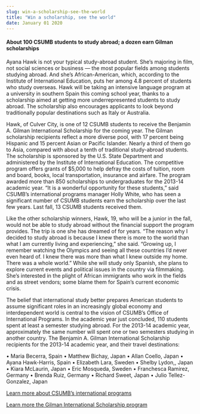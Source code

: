```yaml
---
slug: win-a-scholarship-see-the-world
title: "Win a scholarship, see the world"
date: January 01 2020
---
```


  
<h4>
  About 100 CSUMB students to study abroad; a dozen earn Gilman scholarships
</h4>
<p>
  Ayana Hawk is not your typical study-abroad student. She’s majoring in film,
  not social sciences or business — the most popular fields among students
  studying abroad. And she’s African-American, which, according to the Institute
  of International Education, puts her among 4.8 percent of students who study
  overseas. Hawk will be taking an intensive language program at a university in
  southern Spain this coming school year, thanks to a scholarship aimed at
  getting more underrepresented students to study abroad. The scholarship also
  encourages applicants to look beyond traditionally popular destinations such
  as Italy or Australia.
</p>
<p>
  Hawk, of Culver City, is one of 12 CSUMB students to receive the Benjamin A.
  Gilman International Scholarship for the coming year. The Gilman scholarship
  recipients reflect a more diverse pool, with 17 percent being Hispanic and 15
  percent Asian or Pacific Islander. Nearly a third of them go to Asia, compared
  with about a tenth of traditional study-abroad students. The scholarship is
  sponsored by the U.S. State Department and administered by the Institute of
  International Education. The competitive program offers grants of $5,000 to
  help defray the costs of tuition, room and board, books, local transportation,
  insurance and airfare. The program awarded more than 850 scholarships to
  undergraduates for the 2013-14 academic year. “It is a wonderful opportunity
  for these students,” said CSUMB’s international programs manager Holly White,
  who has seen a significant number of CSUMB students earn the scholarship over
  the last few years. Last fall, 13 CSUMB students received them.
</p>
<p>
  Like the other scholarship winners, Hawk, 19, who will be a junior in the
  fall, would not be able to study abroad without the financial support the
  program provides. The trip is one she has dreamed of for years. “The reason
  why I decided to study abroad is because I knew there is more to the world
  than what I am currently living and experiencing,” she said. “Growing up, I
  remember watching the Olympics and seeing all these countries I’d never even
  heard of. I knew there was more than what I knew outside my home. There was a
  whole world.” While she will study only Spanish, she plans to explore current
  events and political issues in the country via filmmaking. She’s interested in
  the plight of African immigrants who work in the fields and as street vendors;
  some blame them for Spain’s current economic crisis.
</p>
<p>
  The belief that international study better prepares American students to
  assume significant roles in an increasingly global economy and interdependent
  world is central to the vision of CSUMB’s Office of International Programs. In
  the academic year just concluded, 110 students spent at least a semester
  studying abroad. For the 2013-14 academic year, approximately the same number
  will spent one or two semesters studying in another country. The Benjamin A.
  Gilman International Scholarship recipients for the 2013-14 academic year, and
  their travel destinations:
</p>
<p>
  • Maria Becerra, Spain • Matthew Bichay, Japan • Allan Coello, Japan • Ayana
  Hawk-Harris, Spain • Elizabeth Lara, Sweden • Shelby Lydon,, Japan • Kiara
  McLaurin, Japan • Eric Mosqueda, Sweden • Franchesca Ramirez, Germany • Brenda
  Ruiz, Germany • Richard Sweet, Japan • Julio Tellez-Gonzalez, Japan
</p>
<p>
  <a href="https://international.csumb.edu/"
    >Learn more about CSUMB’s international programs</a
  >
</p>
<p>
  <a href="https://www.iie.org/en/Programs/Gilman-Scholarship-Program"
    >Learn more the Gilman International Scholarship program</a
  >
</p>
 
